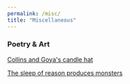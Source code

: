 ```yaml
---
permalink: /misc/
title: "Miscellaneous"
---
```


### Poetry & Art

[Collins and Goya's candle hat](http://thetaleofsirbob.blogspot.com/2011/05/collins-and-goyas-candle-hat.html)

[The sleep of reason produces monsters](https://en.wikipedia.org/wiki/The_Sleep_of_Reason_Produces_Monsters)